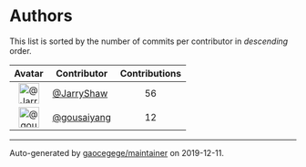 # Authors

This list is sorted by the number of commits per contributor in _descending_ order.

Avatar|Contributor|Contributions
:-:|---|:-:
<img class='float-left rounded-1' src='https://avatars1.githubusercontent.com/u/15666417?v=4' width='36' height='36' alt='@JarryShaw'>|[@JarryShaw](https://github.com/JarryShaw)|56
<img class='float-left rounded-1' src='https://avatars0.githubusercontent.com/u/15073518?v=4' width='36' height='36' alt='@gousaiyang'>|[@gousaiyang](https://github.com/gousaiyang)|12

---

Auto-generated by [gaocegege/maintainer](https://github.com/gaocegege/maintainer) on 2019-12-11.
